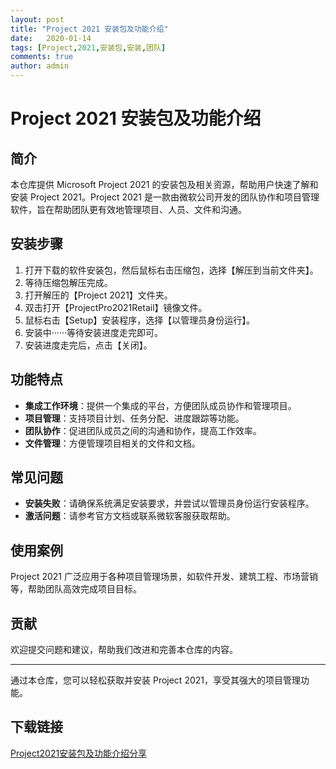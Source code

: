 ```yaml
---
layout: post
title: "Project 2021 安装包及功能介绍"
date:   2020-01-14
tags: [Project,2021,安装包,安装,团队]
comments: true
author: admin
---
```

# Project 2021 安装包及功能介绍

## 简介
本仓库提供 Microsoft Project 2021 的安装包及相关资源，帮助用户快速了解和安装 Project 2021。Project 2021 是一款由微软公司开发的团队协作和项目管理软件，旨在帮助团队更有效地管理项目、人员、文件和沟通。

## 安装步骤
1. 打开下载的软件安装包，然后鼠标右击压缩包，选择【解压到当前文件夹】。
2. 等待压缩包解压完成。
3. 打开解压的【Project 2021】文件夹。
4. 双击打开【ProjectPro2021Retail】镜像文件。
5. 鼠标右击【Setup】安装程序，选择【以管理员身份运行】。
6. 安装中······等待安装进度走完即可。
7. 安装进度走完后，点击【关闭】。

## 功能特点
- **集成工作环境**：提供一个集成的平台，方便团队成员协作和管理项目。
- **项目管理**：支持项目计划、任务分配、进度跟踪等功能。
- **团队协作**：促进团队成员之间的沟通和协作，提高工作效率。
- **文件管理**：方便管理项目相关的文件和文档。

## 常见问题
- **安装失败**：请确保系统满足安装要求，并尝试以管理员身份运行安装程序。
- **激活问题**：请参考官方文档或联系微软客服获取帮助。

## 使用案例
Project 2021 广泛应用于各种项目管理场景，如软件开发、建筑工程、市场营销等，帮助团队高效完成项目目标。

## 贡献
欢迎提交问题和建议，帮助我们改进和完善本仓库的内容。

---

通过本仓库，您可以轻松获取并安装 Project 2021，享受其强大的项目管理功能。

## 下载链接

[Project2021安装包及功能介绍分享](https://pan.quark.cn/s/5c9709988038)